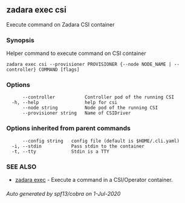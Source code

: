 ## zadara exec csi

Execute command on Zadara CSI container

### Synopsis

Helper command to execute command on CSI container

```
zadara exec csi --provisioner PROVISIONER {--node NODE_NAME | --controller} COMMAND [flags]
```

### Options

```
      --controller           Controller pod of the running CSI
  -h, --help                 help for csi
      --node string          Node pod of the running CSI
      --provisioner string   Name of CSIDriver
```

### Options inherited from parent commands

```
      --config string   config file (default is $HOME/.cli.yaml)
  -i, --stdin           Pass stdin to the container
  -t, --tty             Stdin is a TTY
```

### SEE ALSO

* [zadara exec](zadara_exec.md)	 - Execute a command in a CSI/Operator container.

###### Auto generated by spf13/cobra on 1-Jul-2020
